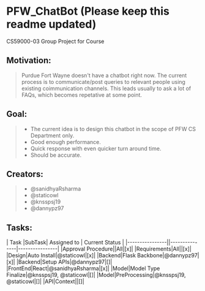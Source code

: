 # PFW_ChatBot (Please keep this readme updated)

CS59000-03 Group Project for Course

## Motivation:
> Purdue Fort Wayne doesn't have a chatbot right now. The current process is to communicate/post queries to relevant people using existing coimmunication channels. This leads usually to ask a lot of FAQs, which becomes repetative at some point.

## Goal:
> * The current idea is to design this chatbot in the scope of PFW CS Department only.
> * Good enough performance.
> * Quick response with even quicker turn around time.
> * Should be accurate.

## Creators:
> * @sanidhyaRsharma
> * @staticowl
> * @knsspsj19
> * @dannypz97

## Tasks:
| Task           |SubTask| Assigned to   | Current Status | 
|----------------||---------------|----------------|
|Approval Procedure||All|[x]|
|Requirements|All||[x]|
|Design|Auto Install|@staticowl|[x]|
|Backend|Flask Backbone|@dannypz97|[x]|
|Backend|Setup APIs|@dannypz97|[]|
|FrontEnd|React|@sanidhyaRsharma|[x]|
|Model|Model Type Finalize|@knsspsj19, @staticowl|[]|
|Model|PreProcessing|@knsspsj19, @staticowl|[]|
|API|Context||[]|
